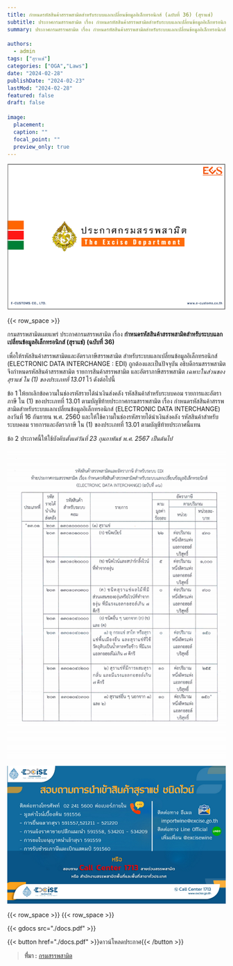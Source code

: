 ```yaml
---
title: กำหนดรหัสสินค้าสรรพสามิตสำหรับระบบแลกเปลี่ยนข้อมูลอิเล็กทรอนิกส์ (ฉบับที่ 36) (สุราแช่)
subtitle: ประกาศกรมสรรพสามิต เรื่อง กำหนดรหัสสินค้าสรรพสามิตสำหรับระบบแลกเปลี่ยนข้อมูลอิเล็กทรอนิกส์ (ELECTRONIC DATA INTERCHANGE) (ฉบับที่ 36) (สุราแช่)
summary: ประกาศกรมสรรพสามิต เรื่อง กำหนดรหัสสินค้าสรรพสามิตสำหรับระบบแลกเปลี่ยนข้อมูลอิเล็กทรอนิกส์ (ELECTRONIC DATA INTERCHANGE) (ฉบับที่ 36) (สุราแช่)

authors:
  - admin
tags: ["สุราแช่"]
categories: ["OGA","Laws"]
date: "2024-02-28"
publishDate: "2024-02-23"
lastMod: "2024-02-28"
featured: false
draft: false

image:
  placement:
  caption: ""
  focal_point: ""
  preview_only: true
---
```


![](featured.png)

{{< row_space >}}

กรมสรรพสามิตเผยแพร่ ประกาศกรมสรรพสามิต เรื่อง **กำหนดรหัสสินค้าสรรพสามิตสำหรับระบบแลกเปลี่ยนข้อมูลอิเล็กทรอนิกส์ (สุราแช่) (ฉบับที่ 36)** 

เพื่อให้รหัสสินค้าสรรพสามิตและอัตราภาษีสรรพสามิต สำหรับระบบแลกเปลี่ยนข้อมูลอิเล็กทรอนิกส์ (ELECTRONIC DATA INTERCHANGE : EDI) ถูกต้องและเป็นปัจจุบัน อธิบดีกรมสรรพสามิตจึงกำหนดรหัสสินค้าสรรพสามิต รายการสินค้าสรรพสามิต และอัตราภาษีสรรพสามิต *เฉพาะในส่วนของสุราแช่ ใน (1) ของประเภทที่ 13.01* ไว้ ดังต่อไปนี้

ข้อ 1 ให้ยกเลิกข้อความในช่องรหัสรายได้นำเงินส่งคลัง รหัสสินค้าสำหรับระบบคอม รายการและอัตราภาษี ใน (1) ของประเภทที่ 13.01 ตามบัญชีท้ายประกาศกรมสรรพสามิต เรื่อง กำหนดรหัสสินค้าสรรพสามิตสำหรับระบบแลกเปลี่ยนข้อมูลอิเล็กทรอนิกส์ (ELECTRONIC DATA INTERCHANGE) ลงวันที่ 16 กันยายน พ.ศ. 2560 และให้ใช้ความในช่องรหัสรายได้นำเงินส่งคลัง รหัสสินค้าสำหรับระบบคอม รายการและอัตราภาษี ใน (1) ของประเภทที่ 13.01 ตามบัญชีท้ายประกาศนี้แทน

ข้อ 2 ประกาศนี้ให้ใช้บังคับ*ตั้งแต่วันที่ 23 กุมภาพันธ์ พ.ศ. 2567 เป็นต้นไป*

![](img-01.png)



![](img-02.jpg)

{{< row_space >}}
{{< row_space >}}

{{< gdocs src="./docs.pdf" >}}


{{< button href="./docs.pdf" >}}ดาวน์โหลดประกาศ{{< /button >}}




> **ที่มา :** [กรมสรรพสามิต](https://edi.excise.go.th/system/upload/0037.pdf)

